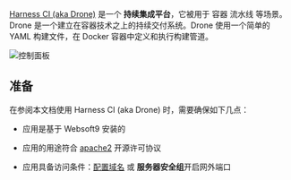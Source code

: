 [Harness CI (aka Drone)](https://drone.io/) 是一个 **持续集成平台**，它被用于 容器 流水线  等场景。Drone 是一个建立在容器技术之上的持续交付系统。Drone 使用一个简单的 YAML 构建文件，在 Docker 容器中定义和执行构建管道。


![控制面板](https://libs.websoft9.com/Websoft9/DocsPicture/zh/drone/drone-gui-websoft9.png)


## 准备

在参阅本文档使用 Harness CI (aka Drone) 时，需要确保如下几点：

- 应用是基于 Websoft9 安装的

- 应用的用途符合 [apache2](https://opensource.org/licenses/Apache-2.0) 开源许可协议

- 应用具备访问条件：[配置域名](./guide/appsetdomain) 或 **服务器安全组**开启网外端口